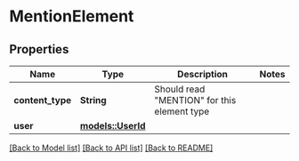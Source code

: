 # MentionElement

## Properties

Name | Type | Description | Notes
------------ | ------------- | ------------- | -------------
**content_type** | **String** | Should read \"MENTION\" for this element type | 
**user** | [**models::UserId**](UserId.md) |  | 

[[Back to Model list]](../README.md#documentation-for-models) [[Back to API list]](../README.md#documentation-for-api-endpoints) [[Back to README]](../README.md)


